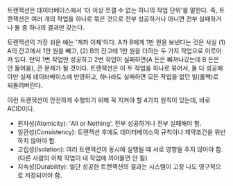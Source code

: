 트랜잭션은 데이터베이스에서 '더 이상 쪼갤 수 없는 하나의 작업 단위'를 말한다. 즉, 트랜잭션은 여러 개의 작업을 하나로 묶은 것으로 전부 성공하거나 아니면 전부 실패하거나 둘 중 하나의 결과만 갖는다. 

트랜잭션의 가장 쉬운 예는 '계좌 이체'이다. A가 B에게 1만 원을 보낸다는 것은 사실 (1) A의 잔고에서 1만 원을 빼고, (2) B의 잔고에 1만 원을 더하는 두 가지 작업으로 이루어져 있다. 만약 1번 작업만 성공하고 2번 작업이 실패하면(A 돈은 빠져나갔는데 B 돈은 안 들어옴), 큰 문제가 될 것이다. 트랜잭션은 이 두 작업을 하나로 묶어서, 둘 다 성공해야만 실제 데이터베이스에 반영하고, 하나라도 실패하면 모든 작업을 없던 일(롤백)로 되돌려버린다. 

이런 트랜잭션이 안전하게 수행되기 위해 꼭 지켜야 할 4가지 원칙이 있는데, 바로 ACID이다. 
- 원자성(Atomicity): 'All or Nothing', 전부 성공하거나 전부 실패해야 함. 
- 일관성(Consistency): 트랜잭션 후에도 데이터베이스의 규칙이나 제약조건을 위반하지 않아야 함. 
- 고립성(Isolation): 여러 트랜잭션이 동시에 실행될 때 서로 영향을 주지 않아야 함. (다른 사람의 이체 작업이 내 작업에 끼어들면 안 됨) 
- 지속성(Durability): 일단 성공한 트랜잭션의 결과는 시스템이 고장 나도 영구적으로 저장되어야 함.